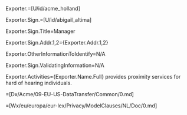 Exporter.=[U/id/acme_holland]

Exporter.Sign.=[U/id/abigail_altima]

Exporter.Sign.Title=Manager

Exporter.Sign.Addr.1,2={Exporter.Addr.1,2}

Exporter.OtherInformationToIdentify=N/A

Exporter.Sign.ValidatingInformation=N/A

Exporter.Activities={Exporter.Name.Full} provides proximity services for hard of hearing individuals.

=[Dx/Acme/09-EU-US-DataTransfer/Common/0.md]

=[Wx/eu/europa/eur-lex/Privacy/ModelClauses/NL/Doc/0.md]
